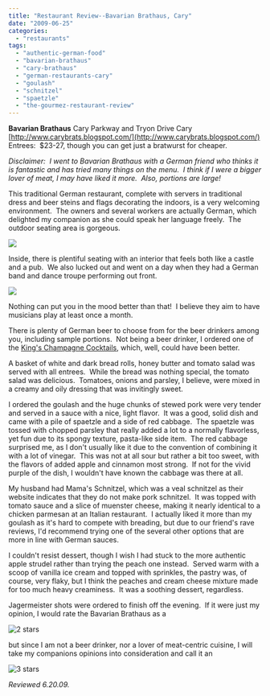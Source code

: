 ```yaml
---
title: "Restaurant Review--Bavarian Brathaus, Cary"
date: "2009-06-25"
categories:
  - "restaurants"
tags:
  - "authentic-german-food"
  - "bavarian-brathaus"
  - "cary-brathaus"
  - "german-restaurants-cary"
  - "goulash"
  - "schnitzel"
  - "spaetzle"
  - "the-gourmez-restaurant-review"
---
```


**Bavarian Brathaus** Cary Parkway and Tryon Drive Cary [http://www.carybrats.blogspot.com/](http://www.carybrats.blogspot.com/) Entrees:  $23-27, though you can get just a bratwurst for cheaper.

_Disclaimer:  I went to Bavarian Brathaus with a German friend who thinks it is fantastic and has tried many things on the menu.  I think if I were a bigger lover of meat, I may have liked it more.  Also, portions are large!_

This traditional German restaurant, complete with servers in traditional dress and beer steins and flags decorating the indoors, is a very welcoming environment.  The owners and several workers are actually German, which delighted my companion as she could speak her language freely.  The outdoor seating area is gorgeous.

![](http://www.thegourmez.com/gourmez/photos/outsidebrat.jpg)

Inside, there is plentiful seating with an interior that feels both like a castle and a pub.  We also lucked out and went on a day when they had a German band and dance troupe performing out front.

![](http://www.thegourmez.com/gourmez/photos/dancebrat.jpg)

Nothing can put you in the mood better than that!  I believe they aim to have musicians play at least once a month.

There is plenty of German beer to choose from for the beer drinkers among you, including sample portions.  Not being a beer drinker, I ordered one of the [King's Champagne Cocktails](http://www.thegourmez.com/gourmez/cocktails/review.php?id=29&type= "The Gourmez Cocktail Review"), which, well, could have been better.

A basket of white and dark bread rolls, honey butter and tomato salad was served with all entrees.  While the bread was nothing special, the tomato salad was delicious.  Tomatoes, onions and parsley, I believe, were mixed in a creamy and oily dressing that was invitingly sweet.

I ordered the goulash and the huge chunks of stewed pork were very tender and served in a sauce with a nice, light flavor.  It was a good, solid dish and came with a pile of spaetzle and a side of red cabbage.  The spaetzle was tossed with chopped parsley that really added a lot to a normally flavorless, yet fun due to its spongy texture, pasta-like side item.  The red cabbage surprised me, as I don't usually like it due to the convention of combining it with a lot of vinegar.  This was not at all sour but rather a bit too sweet, with the flavors of added apple and cinnamon most strong.  If not for the vivid purple of the dish, I wouldn't have known the cabbage was there at all.

My husband had Mama's Schnitzel, which was a veal schnitzel as their website indicates that they do not make pork schnitzel.  It was topped with tomato sauce and a slice of muenster cheese, making it nearly identical to a chicken parmesan at an Italian restaurant.  I actually liked it more than my goulash as it's hard to compete with breading, but due to our friend's rave reviews, I'd recommend trying one of the several other options that are more in line with German sauces.

I couldn't resist dessert, though I wish I had stuck to the more authentic apple strudel rather than trying the peach one instead.  Served warm with a scoop of vanilla ice cream and topped with sprinkles, the pastry was, of course, very flaky, but I think the peaches and cream cheese mixture made for too much heavy creaminess.  It was a soothing dessert, regardless.

Jagermeister shots were ordered to finish off the evening.  If it were just my opinion, I would rate the Bavarian Brathaus as a




<div class="caption">

![2 stars](http://s3.amazonaws.com/thegourmez-wpmedia/2009/02/rating_chicken11.gif "rating_chicken11")</div>


but since I am not a beer drinker, nor a lover of meat-centric cuisine, I will take my companions opinions into consideration and call it an




<div class="caption">

![3 stars](http://s3.amazonaws.com/thegourmez-wpmedia/2009/02/rating_avocado1.gif "rating_avocado1")</div>


_Reviewed 6.20.09._
